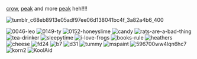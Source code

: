 [crow](https://www.google.com/url?sa=i&url=https%3A%2F%2Fin.pinterest.com%2Fpin%2F735705289166405652%2F&psig=AOvVaw3OD_sH6mDDPCV0t9J3G9kv&ust=1746286148290000&source=images&opi=89978449), [peak](https://youtu.be/gkC-oiTmOZA) and more [peak](https://youtu.be/qe1zSeX_HA4) heh!!!!

![tumblr_c68eb8913e05adf97ee06d138041bc4f_3a82a4b6_400](https://github.com/user-attachments/assets/e063ed86-cf43-45ab-a75b-97276cf0867b)



![0046-leo](https://github.com/user-attachments/assets/ad465832-bccb-4cef-a67c-7f74942db893) ![0149-ty](https://github.com/user-attachments/assets/4f49ec57-b989-4361-9966-cc5506a69eee) ![0152-honeyslime](https://github.com/user-attachments/assets/de92e421-1eb0-441e-8baf-d700a17f62ed) ![candy](https://github.com/user-attachments/assets/fc2f5ff1-9ed2-44f8-914e-04661d8d0bab) ![rats-are-a-bad-thing](https://github.com/user-attachments/assets/e606337d-eaab-4245-956d-b916b91f6f54) ![tea-drinker](https://github.com/user-attachments/assets/2d94c0af-f359-45c4-9ef7-49b28a3dbf59) ![sleepytime](https://github.com/user-attachments/assets/00a09ee3-8f70-4c89-afcf-f982d100a522) ![i-love-frogs](https://github.com/user-attachments/assets/dfdb8b5f-1637-436f-af58-7f463703719f) ![books-rule](https://github.com/user-attachments/assets/0f2bb710-a6dd-4750-aa8b-4a9fbf519d75) ![heathers](https://github.com/user-attachments/assets/b89eaef7-2cdf-4e6b-a2f3-8f3e9e7ec447) ![cheese](https://github.com/user-attachments/assets/cdb958ce-9131-4047-970e-57bd289b16b9) ![fd24](https://github.com/user-attachments/assets/ec45c696-50a9-4b21-a6fb-448124d5de3d) ![b7](https://github.com/user-attachments/assets/68bd227f-1c43-4ed8-bbd6-1abb3d04d827) ![d31](https://github.com/user-attachments/assets/6a612c04-2ae1-478b-b4d0-8491cb82b956) ![tummy](https://github.com/user-attachments/assets/d85d9cfd-5680-49d4-a4eb-c8a55d01732d) ![mspaint](https://github.com/user-attachments/assets/bb9b0c54-9d2b-4105-8e92-e1725cee34db) ![596700ww4lqn6hc7](https://github.com/user-attachments/assets/02eb3d01-5088-49a8-b594-dba8b11689e4) ![korn2](https://github.com/user-attachments/assets/1d6ebda7-d650-485c-a58b-c2f1b43c9c97) ![KoolAid](https://github.com/user-attachments/assets/ca35b735-0cf8-4236-8d79-5e663e4f3b56)






















